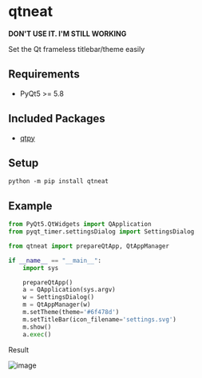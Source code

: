 # qtneat
<b>DON'T USE IT. I'M STILL WORKING</b>

Set the Qt frameless titlebar/theme easily

## Requirements
* PyQt5 >= 5.8

## Included Packages
* <a href="https://github.com/spyder-ide/qtpy">qtpy</a>

## Setup
`python -m pip install qtneat`

## Example
```python
from PyQt5.QtWidgets import QApplication
from pyqt_timer.settingsDialog import SettingsDialog

from qtneat import prepareQtApp, QtAppManager

if __name__ == "__main__":
    import sys

    prepareQtApp()
    a = QApplication(sys.argv)
    w = SettingsDialog()
    m = QtAppManager(w)
    m.setTheme(theme='#6f478d')
    m.setTitleBar(icon_filename='settings.svg')
    m.show()
    a.exec()
```

Result

![image](https://user-images.githubusercontent.com/55078043/175795922-2239ee56-b514-46f4-9a2c-849e419a1c8f.png)
